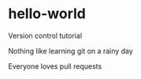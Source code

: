 # hello-world
Version control tutorial

Nothing like learning git on a rainy day

Everyone loves pull requests
